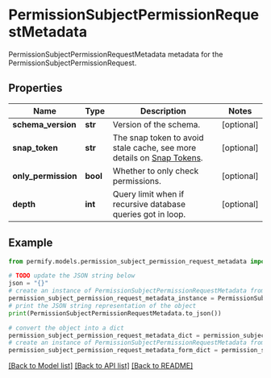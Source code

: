 # PermissionSubjectPermissionRequestMetadata

PermissionSubjectPermissionRequestMetadata metadata for the PermissionSubjectPermissionRequest.

## Properties

Name | Type | Description | Notes
------------ | ------------- | ------------- | -------------
**schema_version** | **str** | Version of the schema. | [optional] 
**snap_token** | **str** | The snap token to avoid stale cache, see more details on [Snap Tokens](../../operations/snap-tokens). | [optional] 
**only_permission** | **bool** | Whether to only check permissions. | [optional] 
**depth** | **int** | Query limit when if recursive database queries got in loop. | [optional] 

## Example

```python
from permify.models.permission_subject_permission_request_metadata import PermissionSubjectPermissionRequestMetadata

# TODO update the JSON string below
json = "{}"
# create an instance of PermissionSubjectPermissionRequestMetadata from a JSON string
permission_subject_permission_request_metadata_instance = PermissionSubjectPermissionRequestMetadata.from_json(json)
# print the JSON string representation of the object
print(PermissionSubjectPermissionRequestMetadata.to_json())

# convert the object into a dict
permission_subject_permission_request_metadata_dict = permission_subject_permission_request_metadata_instance.to_dict()
# create an instance of PermissionSubjectPermissionRequestMetadata from a dict
permission_subject_permission_request_metadata_form_dict = permission_subject_permission_request_metadata.from_dict(permission_subject_permission_request_metadata_dict)
```
[[Back to Model list]](../README.md#documentation-for-models) [[Back to API list]](../README.md#documentation-for-api-endpoints) [[Back to README]](../README.md)


